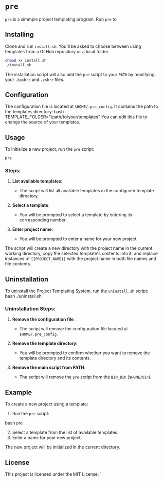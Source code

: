 # `pre`

`pre` is a simmple project templating program. Run `pre` to

## Installing

Clone and run `install.sh`. You'll be asked to choose between using templates from a GitHub repository or a local folder.

```bash
chmod +x install.sh
./install.sh
```

The installation script will also add the `pre` script to your `PATH` by modifying your `.bashrc` and `.zshrc` files.

## Configuration

The configuration file is located at `$HOME/.pre_config`. It contains the path to the templates directory:
bash
TEMPLATE_FOLDER="/path/to/your/templates"
You can edit this file to change the source of your templates.

## Usage

To initialize a new project, run the `pre` script:

```bash
pre
```

### Steps:

1. **List available templates**:

   - The script will list all available templates in the configured template directory.

2. **Select a template**:

   - You will be prompted to select a template by entering its corresponding number.

3. **Enter project name**:
   - You will be prompted to enter a name for your new project.

The script will create a new directory with the project name in the current working directory, copy the selected template's contents into it, and replace instances of `{{PROJECT_NAME}}` with the project name in both file names and file contents.

## Uninstallation

To uninstall the Project Templating System, run the `uninstall.sh` script:
bash
./uninstall.sh

### Uninstallation Steps:

1. **Remove the configuration file**:

   - The script will remove the configuration file located at `$HOME/.pre_config`.

2. **Remove the template directory**:

   - You will be prompted to confirm whether you want to remove the template directory and its contents.

3. **Remove the main script from PATH**:
   - The script will remove the `pre` script from the `BIN_DIR` (`$HOME/bin`).

## Example

To create a new project using a template:

1. Run the `pre` script:

bash
pre

2. Select a template from the list of available templates.
3. Enter a name for your new project.

The new project will be initialized in the current directory.

## License

This project is licensed under the MIT License.
`

